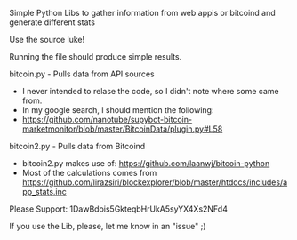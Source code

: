 Simple Python Libs to gather information from web appis or bitcoind and generate different stats

Use the source luke!

Running the file should produce simple results.

bitcoin.py - Pulls data from API sources
- I never intended to relase the code, so I didn't note where some came from. 
- In my google search, I should mention the following:
- https://github.com/nanotube/supybot-bitcoin-marketmonitor/blob/master/BitcoinData/plugin.py#L58

bitcoin2.py - Pulls data from Bitcoind
- bitcoin2.py makes use of: https://github.com/laanwj/bitcoin-python
- Most of the calculations comes from https://github.com/lirazsiri/blockexplorer/blob/master/htdocs/includes/app_stats.inc

Please Support: 1DawBdois5GkteqbHrUkA5syYX4Xs2NFd4

If you use the Lib, please, let me know in an "issue" ;)